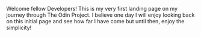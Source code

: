 Welcome fellow Developers! This is my very first landing page on my journey through The Odin Project. I believe one day I will enjoy looking back on this initial page and see how far I have come but until then, enjoy the simplicity!